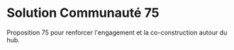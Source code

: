 # Solution Communauté 75

Proposition 75 pour renforcer l'engagement et la co-construction autour du hub.
